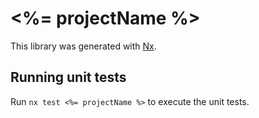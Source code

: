 # <%= projectName %>

This library was generated with [Nx](https://nx.dev).

## Running unit tests

Run `nx test <%= projectName %>` to execute the unit tests.

